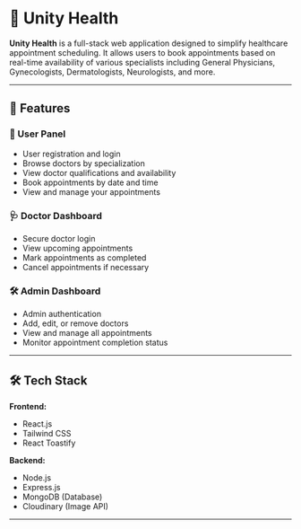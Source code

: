 # 🏥 Unity Health

**Unity Health** is a full-stack web application designed to simplify healthcare appointment scheduling. It allows users to book appointments based on real-time availability of various specialists including General Physicians, Gynecologists, Dermatologists, Neurologists, and more.

---

## 🚀 Features

### 👤 User Panel
- User registration and login
- Browse doctors by specialization
- View doctor qualifications and availability
- Book appointments by date and time
- View and manage your appointments

### 🩺 Doctor Dashboard
- Secure doctor login
- View upcoming appointments
- Mark appointments as completed
- Cancel appointments if necessary

### 🛠️ Admin Dashboard
- Admin authentication
- Add, edit, or remove doctors
- View and manage all appointments
- Monitor appointment completion status

---

## 🛠️ Tech Stack

**Frontend:**
- React.js
- Tailwind CSS
- React Toastify

**Backend:**
- Node.js
- Express.js
- MongoDB (Database)
- Cloudinary (Image API)

---


